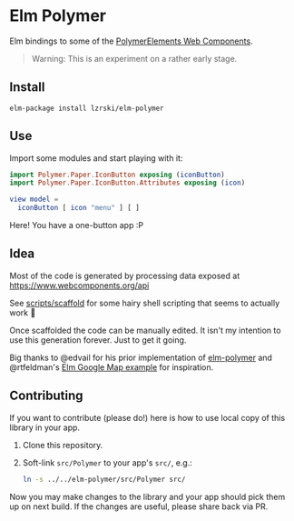 # Elm Polymer

Elm bindings to some of the [PolymerElements Web Components][PolymerElements].

> Warning: This is an experiment on a rather early stage.

## Install

```
elm-package install lzrski/elm-polymer
```

## Use

Import some modules and start playing with it:


```elm
import Polymer.Paper.IconButton exposing (iconButton)
import Polymer.Paper.IconButton.Attributes exposing (icon)

view model =
  iconButton [ icon "menu" ] [ ]
```

Here! You have a one-button app :P

## Idea

Most of the code is generated by processing data exposed at https://www.webcomponents.org/api

See [scripts/scaffold](./scripts/scaffold) for some hairy shell scripting that seems to actually work 👹

Once scaffolded the code can be manually edited. It isn't my intention to use this generation forever. Just to get it going.

Big thanks to @edvail for his prior implementation of [elm-polymer](/edvail/elm-polymer/) and @rtfeldman's [Elm Google Map example](rtfeldman/elm-google-maps) for inspiration.

## Contributing

If you want to contribute (please do!) here is how to use local copy of this library in your app.

1.  Clone this repository.

2.  Soft-link `src/Polymer` to your app's `src/`, e.g.:

    ```sh
    ln -s ../../elm-polymer/src/Polymer src/
    ```

Now you may make changes to the library and your app should pick them up on next build. If the changes are useful, please share back via PR.

[PolymerElements]: https://www.webcomponents.org/author/PolymerElements
